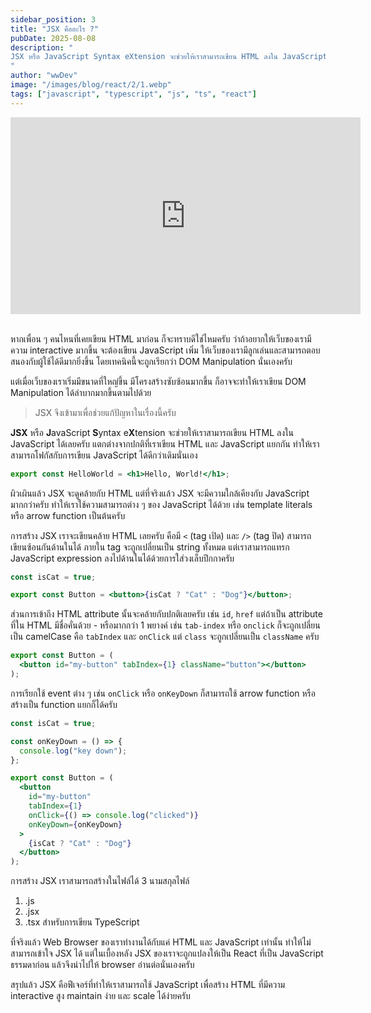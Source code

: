 ```yaml
---
sidebar_position: 3
title: "JSX คืออะไร ?"
pubDate: 2025-08-08
description: "
JSX หรือ JavaScript Syntax eXtension จะช่วยให้เราสามารถเขียน HTML ลงใน JavaScript ได้เลยครับ 
"
author: "wwDev"
image: "/images/blog/react/2/1.webp"
tags: ["javascript", "typescript", "js", "ts", "react"]
---
```


<div class="videoWrapper">
<iframe width="560" height="315" src="https://www.youtube.com/embed/9Tm1pTK0B5A?si=RzdX6A_ilIaPBHtJ" title="YouTube video player" frameborder="0" allow="accelerometer; autoplay; clipboard-write; encrypted-media; gyroscope; picture-in-picture; web-share" referrerpolicy="strict-origin-when-cross-origin" allowfullscreen></iframe>
</div>

<br />

หากเพื่อน ๆ คนไหนที่เคยเขียน HTML มาก่อน ก็จะทราบดีใช่ไหมครับ ว่าถ้าอยากให้เว็บของเรามีความ interactive มากขึ้น จะต้องเขียน JavaScript เพิ่ม ให้เว็บของเรามีลูกเล่นและสามารถตอบสนองกับผู้ใช้ได้ดีมากยิ่งขึ้น โดยเทคนิคนี้จะถูกเรียกว่า DOM Manipulation นั่นเองครับ

แต่เมื่อเว็บของเราเริ่มมีขนาดที่ใหญ่ขึ้น มีโครงสร้างซับซ้อนมากขึ้น ก็อาจจะทำให้เราเขียน DOM Manipulation ได้ลำบากมากขึ้นตามไปด้วย

> JSX จึงเข้ามาเพื่อช่วยแก้ปัญหาในเรื่องนี้ครับ

**JSX** หรือ **J**avaScript **S**yntax e**X**tension จะช่วยให้เราสามารถเขียน HTML ลงใน JavaScript ได้เลยครับ แตกต่างจากปกติที่เราเขียน HTML และ JavaScript แยกกัน ทำให้เราสามารถโฟกัสกับการเขียน JavaScript ได้ดีกว่าเดิมนั่นเอง

```jsx
export const HelloWorld = <h1>Hello, World!</h1>;
```

ผิวเผินแล้ว JSX จะดูคล้ายกับ HTML แต่ที่จริงแล้ว JSX จะมีความใกล้เคียงกับ JavaScript มากกว่าครับ ทำให้เราใช้ความสามารถต่าง ๆ ของ JavaScript ได้ด้วย เช่น template literals หรือ arrow function เป็นต้นครับ

การสร้าง JSX เราจะเขียนคล้าย HTML เลยครับ คือมี `<` (tag เปิด) และ `/>` (tag ปิด) สามารถเขียนซ้อนกันด้านในได้ ภายใน tag จะถูกเปลี่ยนเป็น string ทั้งหมด แต่เราสามารถแทรก JavaScript expression ลงไปด้านในได้ด้วยการใส่วงเล็บปีกกาครับ

```jsx
const isCat = true;

export const Button = <button>{isCat ? "Cat" : "Dog"}</button>;
```

ส่วนการเข้าถึง HTML attribute นั้นจะคล้ายกับปกติเลยครับ เช่น `id`, `href` แต่ถ้าเป็น attribute ที่ใน HTML มีชื่อคั่นด้วย - หรือมากกว่า 1 พยางค์ เช่น `tab-index` หรือ `onclick` ก็จะถูกเปลี่ยนเป็น camelCase คือ `tabIndex` และ `onClick` แต่ `class` จะถูกเปลี่ยนเป็น `className` ครับ

```jsx
export const Button = (
  <button id="my-button" tabIndex={1} className="button"></button>
);
```

การเรียกใช้ event ต่าง ๆ เช่น `onClick` หรือ `onKeyDown` ก็สามารถใช้ arrow function หรือ สร้างเป็น function แยกก็ได้ครับ

```jsx
const isCat = true;

const onKeyDown = () => {
  console.log("key down");
};

export const Button = (
  <button
    id="my-button"
    tabIndex={1}
    onClick={() => console.log("clicked")}
    onKeyDown={onKeyDown}
  >
    {isCat ? "Cat" : "Dog"}
  </button>
);
```

การสร้าง JSX เราสามารถสร้างในไฟล์ได้ 3 นามสกุลไฟล์

1. .js
2. .jsx
3. .tsx สำหรับการเขียน TypeScript

ที่จริงแล้ว Web Browser ของเราทำงานได้กับแค่ HTML และ JavaScript เท่านั้น ทำให้ไม่สามารถเข้าใจ JSX ได้ แต่ในเบื้องหลัง JSX ของเราจะถูกแปลงให้เป็น React ที่เป็น JavaScript ธรรมดาก่อน แล้วจึงนำไปให้ browser อ่านต่อนั่นเองครับ

สรุปแล้ว JSX คือฟีเจอร์ที่ทำให้เราสามารถใช้ JavaScript เพื่อสร้าง HTML ที่มีความ interactive สูง maintain ง่าย และ scale ได้ง่ายครับ
